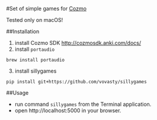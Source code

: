 #Set of simple games for [Cozmo](https://anki.com/cozmo)

Tested only on macOS!

##Installation

1. install Cozmo SDK http://cozmosdk.anki.com/docs/
2. install `portaudio`
```shell
brew install portaudio
```
3. install sillygames
```
pip install git+https://github.com/vovasty/sillygames
```

##Usage
* run command `sillygames` from the Terminal application.
* open http://localhost:5000 in your browser.